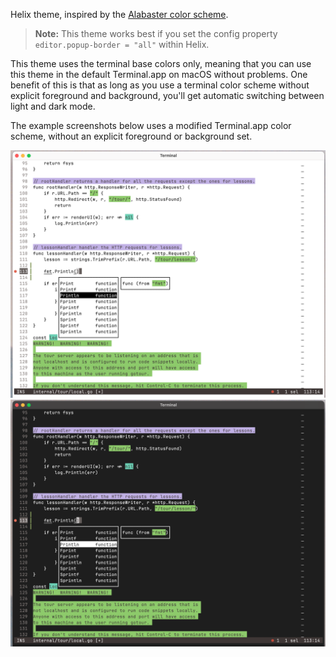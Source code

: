 Helix theme, inspired by the [Alabaster color scheme](https://github.com/tonsky/sublime-scheme-alabaster).

> **Note:** This theme works best if you set the config property `editor.popup-border = "all"` within Helix.

This theme uses the terminal base colors only, meaning that you can use this theme in the default Terminal.app on macOS without problems. One benefit of this is that as long as you use a terminal color scheme without explicit foreground and background, you'll get automatic switching between light and dark mode.

The example screenshots below uses a modified Terminal.app color scheme, without an explicit foreground or background set.

![Screenshot light mode](./day.png)
![Screenshot dark mode](./night.png)
